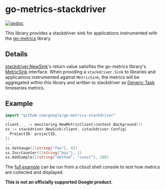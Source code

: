# go-metrics-stackdriver
[![godoc](https://godoc.org/github.com/google/go-metrics-stackdriver?status.svg)](http://godoc.org/github.com/google/go-metrics-stackdriver)

This library provides a stackdriver sink for applications instrumented with the
[go-metrics](https://github.com/armon/go-metrics) library.

## Details

[stackdriver.NewSink](https://godoc.org/github.com/google/go-metrics-stackdriver#NewSink)'s return value satisfies the go-metrics library's [MetricSink](https://godoc.org/github.com/armon/go-metrics#MetricSink) interface. When providing a `stackdriver.Sink` to libraries and applications instrumented against `MetricSink`, the metrics will be aggregated within this library and written to stackdriver as [Generic Task](https://cloud.google.com/monitoring/api/resources#tag_generic_task) timeseries metrics.

## Example

```go
import "github.com/google/go-metrics-stackdriver"
...
client, _ := monitoring.NewMetricClient(context.Background())
ss := stackdriver.NewSink(client, &stackdriver.Config{
  ProjectID: projectID,
})
...
ss.SetGauge([]string{"foo"}, 42)
ss.IncrCounter([]string{"baz"}, 1)
ss.AddSample([]string{"method", "const"}, 200)
```

The [full example](example/main.go) can be run from a cloud shell console to test how metrics are collected and displayed.


__This is not an officially supported Google product.__
